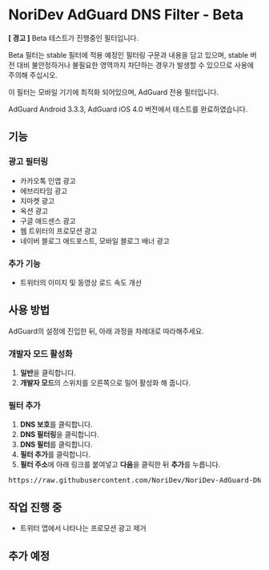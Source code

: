 # NoriDev AdGuard DNS Filter - Beta
**[ 경고 ]** Beta 테스트가 진행중인 필터입니다.

Beta 필터는 stable 필터에 적용 예정인 필터링 구문과 내용을 담고 있으며, stable 버전 대비 불안정하거나 불필요한 영역까지 차단하는 경우가 발생할 수 있으므로 사용에 주의해 주십시오.

이 필터는 모바일 기기에 최적화 되어있으며, AdGuard 전용 필터입니다.

AdGuard Android 3.3.3, AdGuard iOS 4.0 버전에서 테스트를 완료하였습니다.

## 기능
### 광고 필터링
- 카카오톡 인앱 광고
- 에브리타임 광고
- 지마켓 광고
- 옥션 광고
- 구글 애드센스 광고
- 웹 트위터의 프로모션 광고
- 네이버 블로그 애드포스트, 모바일 블로그 배너 광고

### 추가 기능
- 트위터의 이미지 및 동영상 로드 속도 개선

## 사용 방법
AdGuard의 설정에 진입한 뒤, 아래 과정을 차례대로 따라해주세요.

### 개발자 모드 활성화
1. **일반**을 클릭합니다.
2. **개발자 모드**의 스위치를 오른쪽으로 밀어 활성화 해 줍니다.

### 필터 추가
1. **DNS 보호**를 클릭합니다.
2. **DNS 필터링**을 클릭합니다.
3. **DNS 필터**를 클릭합니다.
4. **필터 추가**를 클릭합니다.
5. **필터 주소**에 아래 링크를 붙여넣고 **다음**을 클릭한 뒤 **추가**를 누릅니다.
<pre>https://raw.githubusercontent.com/NoriDev/NoriDev-AdGuard-DNS-Filter/beta/filter/filter.txt</pre>

## 작업 진행 중
- 트위터 앱에서 나타나는 프로모션 광고 제거

## 추가 예정
